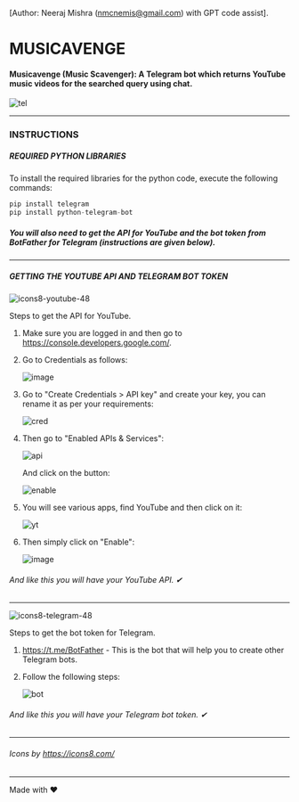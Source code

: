 [Author: Neeraj Mishra (nmcnemis@gmail.com) with GPT code assist].

# MUSICAVENGE
#### Musicavenge (Music Scavenger): A Telegram bot which returns YouTube music videos for the searched query using chat.

![tel](https://github.com/user-attachments/assets/6b3c6e68-2b04-4947-8c27-29feacaa24d4)

-----

### INSTRUCTIONS

##### REQUIRED PYTHON LIBRARIES
To install the required libraries for the python code, execute the following commands:
```python
pip install telegram
pip install python-telegram-bot
```
##### You will also need to get the API for YouTube and the bot token from BotFather for Telegram (instructions are given below).

-----

##### GETTING THE YOUTUBE API AND TELEGRAM BOT TOKEN

![icons8-youtube-48](https://github.com/user-attachments/assets/488f6948-141f-4cdd-818e-9a4b62d95323)

Steps to get the API for YouTube.

1. Make sure you are logged in and then go to https://console.developers.google.com/.
2. Go to Credentials as follows:

   ![image](https://github.com/user-attachments/assets/6c684fd2-6fc1-48db-8b46-bdaeccc3ec73)

3. Go to "Create Credentials > API key" and create your key, you can rename it as per your requirements:

   ![cred](https://github.com/user-attachments/assets/414c8961-2c91-4493-8c88-63b7ad2b3e11)

4. Then go to "Enabled APIs & Services":

   ![api](https://github.com/user-attachments/assets/12c3501c-b7d8-4a19-901d-f37581984580)

   And click on the button:
   
   ![enable](https://github.com/user-attachments/assets/699b974f-495b-4231-a3f0-b2de9c715b88)

5. You will see various apps, find YouTube and then click on it:

   ![yt](https://github.com/user-attachments/assets/549ab059-4c53-444e-8722-c33a7001bdcd)

6. Then simply click on "Enable":

   ![image](https://github.com/user-attachments/assets/72bee5e3-c526-40e1-8311-48e38fd67eab)

  ###### And like this you will have your YouTube API. ✔
-----

![icons8-telegram-48](https://github.com/user-attachments/assets/39a06a2d-1894-4496-8a85-db4cdcf61cc3)

Steps to get the bot token for Telegram.

1. https://t.me/BotFather - This is the bot that will help you to create other Telegram bots.
2. Follow the following steps:

   ![bot](https://github.com/user-attachments/assets/68eb16c5-5051-4b4c-bee9-ef5671cf3aae)

###### And like this you will have your Telegram bot token. ✔

-----
###### Icons by https://icons8.com/
-----
Made with ❤
